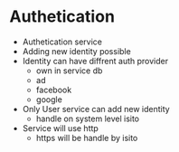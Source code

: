 # Authetication

- Authetication service
- Adding new identity possible
- Identity can have diffrent auth provider
  - own in service db
  - ad
  - facebook
  - google
- Only User service can add new identity
  - handle on system level isito
- Service will use http
  - https will be handle by isito

